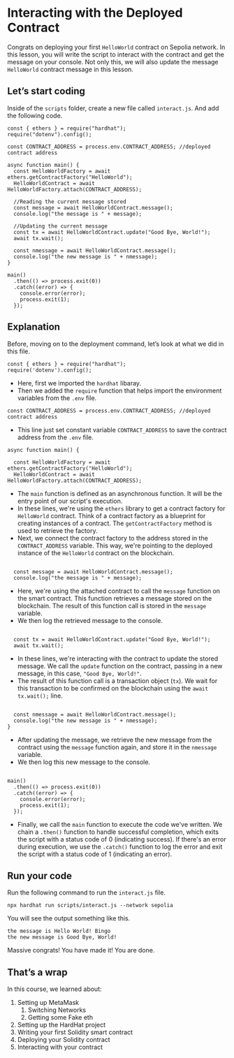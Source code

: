 ﻿# Interacting with the Deployed Contract

Congrats on deploying your first `HelloWorld` contract on Sepolia network. In this lesson, you will write the script to interact with the contract and get the message on your console. Not only this, we will also update the message `HelloWorld` contract message in this lesson.

## Let’s start coding

Inside of the `scripts` folder, create a new file called `interact.js`. And add the following code.

```
const { ethers } = require("hardhat");
require("dotenv").config();

const CONTRACT_ADDRESS = process.env.CONTRACT_ADDRESS; //deployed contract address

async function main() {
  const HelloWorldFactory = await ethers.getContractFactory("HelloWorld");
  HelloWorldContract = await HelloWorldFactory.attach(CONTRACT_ADDRESS);

  //Reading the current message stored
  const message = await HelloWorldContract.message();
  console.log("the message is " + message);

  //Updating the current message
  const tx = await HelloWorldContract.update("Good Bye, World!");
  await tx.wait();

  const nmessage = await HelloWorldContract.message();
  console.log("the new message is " + nmessage);
}

main()
  .then(() => process.exit(0))
  .catch((error) => {
    console.error(error);
    process.exit(1);
  });
```

## Explanation

Before, moving on to the deployment command, let’s look at what we did in this file.

```
const { ethers } = require("hardhat");
require('dotenv').config();
```

- Here, first we imported the `hardhat` libaray.
- Then we added the `require` function that helps import the environment variables from the `.env` file.

```
const CONTRACT_ADDRESS = process.env.CONTRACT_ADDRESS; //deployed contract address
```

- This line just set constant variable `CONTRACT_ADDRESS` to save the contract address from the `.env` file.

```
async function main() {

  const HelloWorldFactory = await ethers.getContractFactory("HelloWorld");
  HelloWorldContract = await HelloWorldFactory.attach(CONTRACT_ADDRESS);
```

- The `main` function is defined as an asynchronous function. It will be the entry point of our script's execution.
- In these lines, we're using the `ethers` library to get a contract factory for `HelloWorld` contract. Think of a contract factory as a blueprint for creating instances of a contract. The `getContractFactory` method is used to retrieve the factory.
- Next, we connect the contract factory to the address stored in the `CONTRACT_ADDRESS` variable. This way, we're pointing to the deployed instance of the `HelloWorld` contract on the blockchain.

```

  const message = await HelloWorldContract.message();
  console.log("the message is " + message);
```

- Here, we're using the attached contract to call the `message` function on the smart contract. This function retrieves a message stored on the blockchain. The result of this function call is stored in the `message` variable.
- We then log the retrieved message to the console.

```

  const tx = await HelloWorldContract.update("Good Bye, World!");
  await tx.wait();
```

- In these lines, we're interacting with the contract to update the stored message. We call the `update` function on the contract, passing in a new message, in this case, `"Good Bye, World!"`.
- The result of this function call is a transaction object (`tx`). We wait for this transaction to be confirmed on the blockchain using the `await tx.wait();` line.

```

  const nmessage = await HelloWorldContract.message();
  console.log("the new message is " + nmessage);
}
```

- After updating the message, we retrieve the new message from the contract using the `message` function again, and store it in the `nmessage` variable.
- We then log this new message to the console.

```

main()
  .then(() => process.exit(0))
  .catch((error) => {
    console.error(error);
    process.exit(1);
  });
```

- Finally, we call the `main` function to execute the code we've written. We chain a `.then()` function to handle successful completion, which exits the script with a status code of 0 (indicating success). If there's an error during execution, we use the `.catch()` function to log the error and exit the script with a status code of 1 (indicating an error).

## Run your code

Run the following command to run the `interact.js` file.

```
npx hardhat run scripts/interact.js --network sepolia
```

You will see the output something like this.

```
the message is Hello World! Bingo
the new message is Good Bye, World!

```

Massive congrats! You have made it! You are done.

## That’s a wrap

In this course, we learned about:

1. Setting up MetaMask
   1. Switching Networks
   2. Getting some Fake eth
2. Setting up the HardHat project
3. Writing your first Solidity smart contract
4. Deploying your Solidity contract
5. Interacting with your contract
